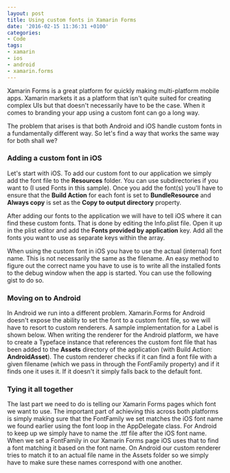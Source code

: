 ```yaml
---
layout: post
title: Using custom fonts in Xamarin Forms
date: '2016-02-15 11:36:31 +0100'
categories:
- Code
tags:
- xamarin
- ios
- android
- xamarin.forms
---
```





Xamarin Forms is a great platform for quickly making multi-platform mobile apps. Xamarin markets it as a platform that isn't quite suited for creating complex UIs but that doesn't necessarily have to be the case. When it comes to branding your app using a custom font can go a long way. 




The problem that arises is that both Android and iOS handle custom fonts in a fundamentally different way. So let's find a way that works the same way for both shall we?




### Adding a custom font in iOS




Let's start with iOS. To add our custom font to our application we simply add the font file to the **Resources** folder. You can use subdirectories if you want to (I used Fonts in this sample). Once you add the font(s) you'll have to ensure that the **Build Action** for each font is set to **BundleResource** and **Always copy** is set as the **Copy to output directory** property.





After adding our fonts to the application we will have to tell iOS where it can find these custom fonts. That is done by editing the Info.plist file. Open it up in the plist editor and add the **Fonts provided by application** key. Add all the fonts you want to use as separate keys within the array.





When using the custom font in iOS you have to use the actual (internal) font name. This is not necessarily the same as the filename. An easy method to figure out the correct name you have to use is to write all the installed fonts to the debug window when the app is started. You can use the following gist to do so.<script src="https://gist.github.com/sthewissen/0105914b4c63fd532fd2.js"></p> <p></script>




### Moving on to Android




In Android we run into a different problem. Xamarin.Forms for Android doesn't expose the ability to set the font to a custom font file, so we will have to resort to custom renderers. A sample implementation for a Label is shown below. When writing the renderer for the Android platform, we have to create a Typeface instance that references the custom font file that has been added to the **Assets** directory of the application (with Build Action: **AndroidAsset**). The custom renderer checks if it can find a font file with a given filename (which we pass in through the FontFamily property) and if it finds one it uses it. If it doesn't it simply falls back to the default font.<script src="https://gist.github.com/sthewissen/217ce180f2b7532c0546.js"></script>




### Tying it all together




The last part we need to do is telling our Xamarin Forms pages which font we want to use. The important part of achieving this across both platforms is simply making sure that the FontFamily we set matches the iOS font name we found earlier using the font loop in the AppDelegate class. For Android to keep up we simply have to name the .ttf file after the iOS font name. When we set a FontFamily in our Xamarin Forms page iOS uses that to find a font matching it based on the font name. On Android our custom renderer tries to match it to an actual file name in the Assets folder so we simply have to make sure these names correspond with one another.<script src="https://gist.github.com/sthewissen/98d7dad7ef73ef5a4380.js"></p> <p></script>


